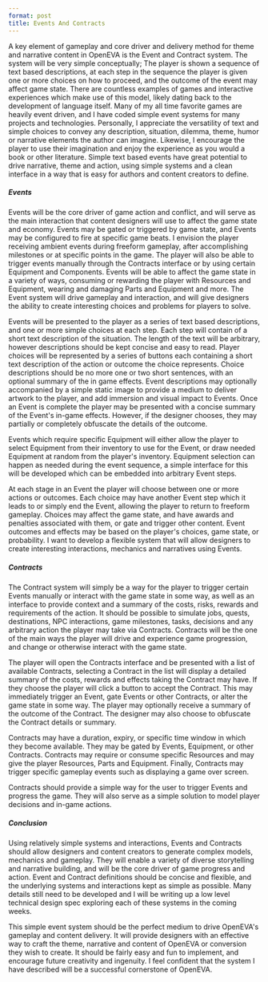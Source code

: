 ```yaml
---
format: post
title: Events And Contracts
---
```

A key element of gameplay and core driver and delivery method for theme and narrative content in OpenEVA is the Event and Contract system. The system will be very simple conceptually; The player is shown a sequence of text based descriptions, at each step in the sequence the player is given one or more choices on how to proceed, and the outcome of the event may affect game state. There are countless examples of games and interactive experiences which make use of this model, likely dating back to the development of language itself. Many of my all time favorite games are heavily event driven, and I have coded simple event systems for many projects and technologies. Personally, I appreciate the versatility of text and simple choices to convey any description, situation, dilemma, theme, humor or narrative elements the author can imagine. Likewise, I encourage the player to use their imagination and enjoy the experience as you would a book or other literature. Simple text based events have great potential to drive narrative, theme and action, using simple systems and a clean interface in a way that is easy for authors and content creators to define.

##### Events

Events will be the core driver of game action and conflict, and will serve as the main interaction that content designers will use to affect the game state and economy. Events may be gated or triggered by game state, and Events may be configured to fire at specific game beats. I envision the player receiving ambient events during freeform gameplay, after accomplishing milestones or at specific points in the game. The player will also be able to trigger events manually through the Contracts interface or by using certain Equipment and Components. Events will be able to affect the game state in a variety of ways, consuming or rewarding the player with Resources and Equipment, wearing and damaging Parts and Equipment and more. The Event system will drive gameplay and interaction, and will give designers the ability to create interesting choices and problems for players to solve.

Events will be presented to the player as a series of text based descriptions, and one or more simple choices at each step. Each step will contain of a short text description of the situation. The length of the text will be arbitrary, however descriptions should be kept concise and easy to read. Player choices will be represented by a series of buttons each containing a short text description of the action or outcome the choice represents. Choice descriptions should be no more one or two short sentences, with an optional summary of the in game effects. Event descriptions may optionally accompanied by a simple static image to provide a medium to deliver artwork to the player, and add immersion and visual impact to Events. Once an Event is complete the player may be presented with a concise summary of the Event's in-game effects. However, if the designer chooses, they may partially or completely obfuscate the details of the outcome.  

Events which require specific Equipment will either allow the player to select Equipment from their inventory to use for the Event, or draw needed Equipment at random from the player's inventory. Equipment selection can happen as needed during the event sequence, a simple interface for this will be developed which can be embedded into arbitrary Event steps.

At each stage in an Event the player will choose between one or more actions or outcomes. Each choice may have another Event step which it leads to or simply end the Event, allowing the player to return to freeform gameplay. Choices may affect the game state, and have awards and penalties associated with them, or gate and trigger other content. Event outcomes and effects may be based on the player's choices, game state, or probability. I want to develop a flexible system that will allow designers to create interesting interactions, mechanics and narratives using Events.

##### Contracts

The Contract system will simply be a way for the player to trigger certain Events manually or interact with the game state in some way, as well as an interface to provide context and a summary of the costs, risks, rewards and requirements of the action. It should be possible to simulate jobs, quests, destinations, NPC interactions, game milestones, tasks, decisions and any arbitrary action the player may take via Contracts. Contracts will be the one of the main ways the player will drive and experience game progression, and change or otherwise interact with the game state.

The player will open the Contracts interface and be presented with a list of available Contracts, selecting a Contract in the list will display a detailed summary of the costs, rewards and effects taking the Contract may have. If they choose the player will click a button to accept the Contract. This may immediately trigger an Event, gate Events or other Contracts, or alter the game state in some way. The player may optionally receive a summary of the outcome of the Contract. The designer may also choose to obfuscate the Contract details or summary. 

Contracts may have a duration, expiry, or specific time window in which they become available. They may be gated by Events, Equipment, or other Contracts. Contracts may require or consume specific Resources and may give the player Resources, Parts and Equipment. Finally, Contracts may trigger specific gameplay events such as displaying a game over screen.

Contracts should provide a simple way for the user to trigger Events and progress the game. They will also serve as a simple solution to model player decisions and in-game actions. 

##### Conclusion

Using relatively simple systems and interactions, Events and Contracts should allow designers and content creators to generate complex models, mechanics and gameplay. They will enable a variety of diverse storytelling and narrative building, and will be the core driver of game progress and action. Event and Contract definitions should be concise and flexible, and the underlying systems and interactions kept as simple as possible. Many details still need to be developed and I will be writing up a low level technical design spec exploring each of these systems in the coming weeks. 

This simple event system should be the perfect medium to drive OpenEVA's gameplay and content delivery. It will provide designers with an effective way to craft the theme, narrative and content of OpenEVA or conversion they wish to create. It should be fairly easy and fun to implement, and encourage future creativity and ingenuity. I feel confident that the system I have described will be a successful cornerstone of OpenEVA.
